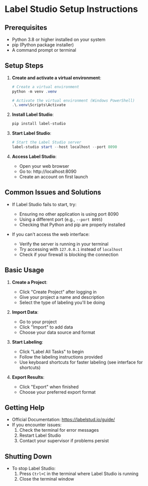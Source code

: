 # Label Studio Setup Instructions

## Prerequisites
- Python 3.8 or higher installed on your system
- pip (Python package installer)
- A command prompt or terminal

## Setup Steps

1. **Create and activate a virtual environment**:
   ```powershell
   # Create a virtual environment
   python -m venv .venv

   # Activate the virtual environment (Windows PowerShell)
   .\.venv\Scripts\Activate
   ```

2. **Install Label Studio**:
   ```powershell
   pip install label-studio
   ```

3. **Start Label Studio**:
   ```powershell
   # Start the Label Studio server
   label-studio start --host localhost --port 8090
   ```

4. **Access Label Studio**:
   - Open your web browser
   - Go to: http://localhost:8090
   - Create an account on first launch

## Common Issues and Solutions

- If Label Studio fails to start, try:
  - Ensuring no other application is using port 8090
  - Using a different port (e.g., `--port 8095`)
  - Checking that Python and pip are properly installed

- If you can't access the web interface:
  - Verify the server is running in your terminal
  - Try accessing with `127.0.0.1` instead of `localhost`
  - Check if your firewall is blocking the connection

## Basic Usage

1. **Create a Project**:
   - Click "Create Project" after logging in
   - Give your project a name and description
   - Select the type of labeling you'll be doing

2. **Import Data**:
   - Go to your project
   - Click "Import" to add data
   - Choose your data source and format

3. **Start Labeling**:
   - Click "Label All Tasks" to begin
   - Follow the labeling instructions provided
   - Use keyboard shortcuts for faster labeling (see interface for shortcuts)

4. **Export Results**:
   - Click "Export" when finished
   - Choose your preferred export format

## Getting Help

- Official Documentation: https://labelstud.io/guide/
- If you encounter issues:
  1. Check the terminal for error messages
  2. Restart Label Studio
  3. Contact your supervisor if problems persist

## Shutting Down

- To stop Label Studio:
  1. Press `Ctrl+C` in the terminal where Label Studio is running
  2. Close the terminal window 